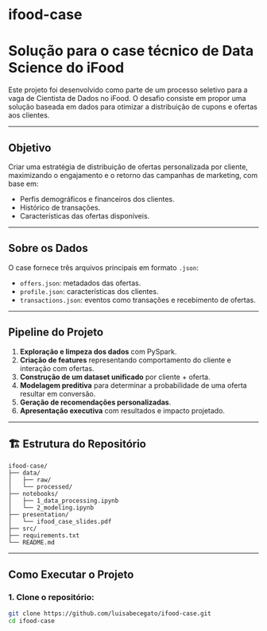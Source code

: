 # ifood-case
#  Solução para o case técnico de Data Science do iFood

Este projeto foi desenvolvido como parte de um processo seletivo para a vaga de Cientista de Dados no iFood. O desafio consiste em propor uma solução baseada em dados para otimizar a distribuição de cupons e ofertas aos clientes.

---

##  Objetivo

Criar uma estratégia de distribuição de ofertas personalizada por cliente, maximizando o engajamento e o retorno das campanhas de marketing, com base em:

- Perfis demográficos e financeiros dos clientes.
- Histórico de transações.
- Características das ofertas disponíveis.

---

##  Sobre os Dados

O case fornece três arquivos principais em formato `.json`:

- `offers.json`: metadados das ofertas.
- `profile.json`: características dos clientes.
- `transactions.json`: eventos como transações e recebimento de ofertas.

---

##  Pipeline do Projeto

1. **Exploração e limpeza dos dados** com PySpark.
2. **Criação de features** representando comportamento do cliente e interação com ofertas.
3. **Construção de um dataset unificado** por cliente + oferta.
4. **Modelagem preditiva** para determinar a probabilidade de uma oferta resultar em conversão.
5. **Geração de recomendações personalizadas**.
6. **Apresentação executiva** com resultados e impacto projetado.

---

## 🏗 Estrutura do Repositório

```
ifood-case/
├── data/
│   ├── raw/
│   └── processed/
├── notebooks/
│   ├── 1_data_processing.ipynb
│   └── 2_modeling.ipynb
├── presentation/
│   └── ifood_case_slides.pdf
├── src/
├── requirements.txt
└── README.md
```

---

##  Como Executar o Projeto

### 1. Clone o repositório:

```bash
git clone https://github.com/luisabecegato/ifood-case.git
cd ifood-case

